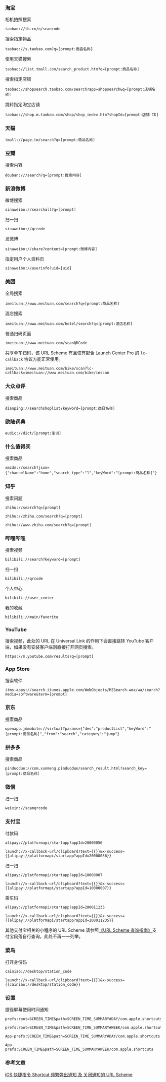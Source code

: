 ### 淘宝
相机拍照搜索
```
taobao://tb.cn/n/scancode
```

搜索指定物品
```
taobao://s.taobao.com?q=[prompt:商品名称]
```

使用天猫搜索
```
taobao://list.tmall.com/search_product.htm?q=[prompt:商品名称]
```

搜索指定店铺
```
taobao://shopsearch.taobao.com/search?app=shopsearch&q=[prompt:店铺名称]
```

跳转指定淘宝店铺
```
taobao://shop.m.taobao.com/shop/shop_index.htm?shopId=[prompt:店铺 ID]
```

### 天猫
```
tmall://page.tm/search?q=[prompt:商品名称]
```

### 豆瓣
搜索内容
```
douban:///search?q=[prompt:搜索内容]
```

### 新浪微博
微博搜索
```
sinaweibo://searchall?q=[prompt]
```

扫一扫
```
sinaweibo://qrcode
```

发微博
```
sinaweibo://share?content=[prompt:微博内容]
```

指定用户个人资料页
```
sinaweibo://userinfo?uid=[uid]
```

### 美团
全局搜索
```
imeituan://www.meituan.com/search?q=[prompt:商品名称]
```

酒店搜索
```
imeituan://www.meituan.com/hotel/search?q=[prompt:酒店名称]
```

普通扫码页面
```
imeituan://www.meituan.com/scanQRCode
```

共享单车扫码，该 URL Scheme 有且仅有配合 Launch Center Pro 的 `lc-callback` 协议方能正常使用。
```
imeituan://www.meituan.com/bike/scan?lc-callback=imeituan://www.meituan.com/bike/inscan
```

### 大众点评
搜索商品
```
dianping://searchshoplist?keyword=[prompt:商品名称]
```

### 欧陆词典
```
eudic://dict/[prompt:生词]
```

### 什么值得买
搜索商品
```
smzdm://search?json={"channelName":"home","search_type":"1","keyWord":"[prompt:商品名称]"}
```

### 知乎
搜索问题
```
zhihu://search?q=[prompt]

zhihu://zhihu.com/search?q=[prompt]

zhihu://www.zhihu.com/search?q=[prompt]
```

### 哔哩哔哩
搜索视频
```
bilibili://search?keyword=[prompt]
```

扫一扫
```
bilibili://qrcode
```

个人中心
```
bilibili://user_center
```

我的收藏
```
bilibili://main/favorite
```

### YouTube
搜索视频，此处的 URL 在 Universal Link 的作用下会直接跳转 YouTube 客户端，如果没有安装客户端则直接打开网页搜索。
```
https://m.youtube.com/results?q=[prompt]
```

### App Store
搜索软件
```
itms-apps://search.itunes.apple.com/WebObjects/MZSearch.woa/wa/search?media=software&term=[prompt]
```

### 京东
搜索商品
```
openapp.jdmobile://virtual?params={"des":"productList","keyWord":"[prompt:商品名称]","from":"search","category":"jump"}
```

### 拼多多
搜索商品
```
pinduoduo://com.xunmeng.pinduoduo/search_result.html?search_key=[prompt:商品名称]
```

### 微信
扫一扫
```
weixin://scanqrcode
```

### 支付宝
付款码
```
alipay://platformapi/startapp?appId=20000056

launch://x-callback-url/clipboard?text={{}}&x-success={{alipay://platformapi/startapp?appId=20000056}}
```

扫一扫
```
alipay://platformapi/startapp?appId=10000007

launch://x-callback-url/clipboard?text={{}}&x-success={{alipay://platformapi/startapp?appId=10000007}}
```

乘车码
```
alipay://platformapi/startapp?appId=200011235

launch://x-callback-url/clipboard?text={{}}&x-success={{alipay://platformapi/startapp?appId=200011235}}
```
其他支付宝相关的小程序的 URL Scheme 请参照[《URL Scheme 查询指南》](https://sspai.com/post/66334)支付宝段落自行查询，此处不再一一列举。

### 菜鸟
打开身份码
```
cainiao://desktop/station_code

launch://x-callback-url/clipboard?text={{}}&x-success={{cainiao://desktop/station_code}}
```

### 设置
捷径屏幕使用时间通知
```
prefs:root=SCREEN_TIME&path=SCREEN_TIME_SUMMARY#DAY/com.apple.shortcuts

prefs:root=SCREEN_TIME&path=SCREEN_TIME_SUMMARY#WEEK/com.apple.shortcuts

App-prefs:SCREEN_TIME&path=SCREEN_TIME_SUMMARY#DAY/com.apple.shortcuts

App-prefs:SCREEN_TIME&path=SCREEN_TIME_SUMMARY#WEEK/com.apple.shortcuts
```

### 参考文章
[iOS 快捷指令 Shortcut 频繁弹出通知 及 关闭通知的 URL Scheme](https://www.v2ex.com/t/775905)
